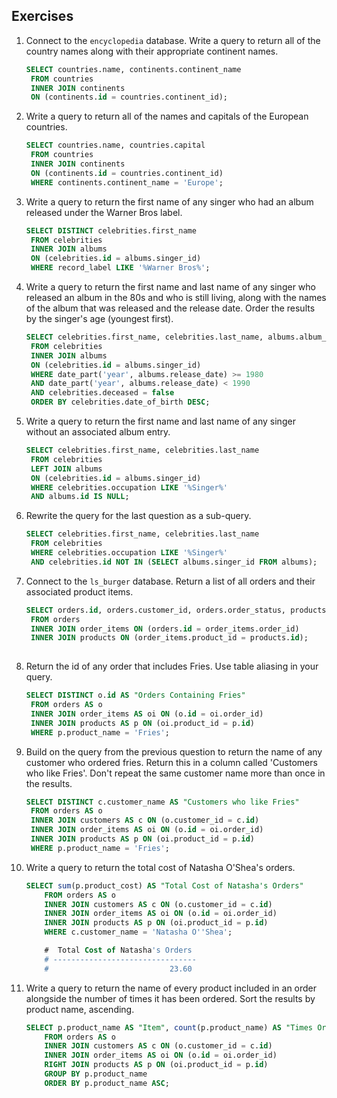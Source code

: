 ## Exercises

1. Connect to the `encyclopedia` database. Write a query to return all of the country names along with their appropriate continent names.

   ```sql
   SELECT countries.name, continents.continent_name
   	FROM countries
   	INNER JOIN continents
   	ON (continents.id = countries.continent_id);
   ```

   

2. Write a query to return all of the names and capitals of the European countries.

   ```sql
   SELECT countries.name, countries.capital
   	FROM countries
   	INNER JOIN continents
   	ON (continents.id = countries.continent_id)
   	WHERE continents.continent_name = 'Europe';
   ```

   

3. Write a query to return the first name of any singer who had an album released under the Warner Bros label.

   ```sql
   SELECT DISTINCT celebrities.first_name
   	FROM celebrities
   	INNER JOIN albums
   	ON (celebrities.id = albums.singer_id)
   	WHERE record_label LIKE '%Warner Bros%';
   ```

   

4. Write a query to return the first name and last name of any singer who released an album in the 80s and who is still living, along with the names of the album that was released and the release date. Order the results by the singer's age (youngest first).

   ```sql
   SELECT celebrities.first_name, celebrities.last_name, albums.album_name, albums.release_date, celebrities.date_of_birth
   	FROM celebrities
   	INNER JOIN albums
   	ON (celebrities.id = albums.singer_id)
   	WHERE date_part('year', albums.release_date) >= 1980
   	AND date_part('year', albums.release_date) < 1990
   	AND celebrities.deceased = false
   	ORDER BY celebrities.date_of_birth DESC;
   ```

   

5. Write a query to return the first name and last name of any singer without an associated album entry.

   ```sql
   SELECT celebrities.first_name, celebrities.last_name
   	FROM celebrities
   	LEFT JOIN albums
   	ON (celebrities.id = albums.singer_id)
   	WHERE celebrities.occupation LIKE '%Singer%'
   	AND albums.id IS NULL;
   ```

   

6. Rewrite the query for the last question as a sub-query.

   ```sql
   SELECT celebrities.first_name, celebrities.last_name
   	FROM celebrities
   	WHERE celebrities.occupation LIKE '%Singer%'
   	AND celebrities.id NOT IN (SELECT albums.singer_id FROM albums);
   ```

   

7. Connect to the `ls_burger` database. Return a list of all orders and their associated product items.

   ```sql
   SELECT orders.id, orders.customer_id, orders.order_status, products.product_name
   	FROM orders
   	INNER JOIN order_items ON (orders.id = order_items.order_id)
   	INNER JOIN products ON (order_items.product_id = products.id);
   	
   ```

   

8. Return the id of any order that includes Fries. Use table aliasing in your query.

   ```sql
   SELECT DISTINCT o.id AS "Orders Containing Fries"
   	FROM orders AS o
   	INNER JOIN order_items AS oi ON (o.id = oi.order_id)
   	INNER JOIN products AS p ON (oi.product_id = p.id)
   	WHERE p.product_name = 'Fries';
   ```

   

9. Build on the query from the previous question to return the name of any customer who ordered fries. Return this in a column called 'Customers who like Fries'. Don't repeat the same customer name more than once in the results.

   ```sql
   SELECT DISTINCT c.customer_name AS "Customers who like Fries"
   	FROM orders AS o
   	INNER JOIN customers AS c ON (o.customer_id = c.id)
   	INNER JOIN order_items AS oi ON (o.id = oi.order_id)
   	INNER JOIN products AS p ON (oi.product_id = p.id)
   	WHERE p.product_name = 'Fries';
   ```

   

10. Write a query to return the total cost of Natasha O'Shea's orders.

    ```sql
    SELECT sum(p.product_cost) AS "Total Cost of Natasha's Orders"
    	FROM orders AS o
    	INNER JOIN customers AS c ON (o.customer_id = c.id)
    	INNER JOIN order_items AS oi ON (o.id = oi.order_id)
    	INNER JOIN products AS p ON (oi.product_id = p.id)
    	WHERE c.customer_name = 'Natasha O''Shea';
    
        #  Total Cost of Natasha's Orders
        # --------------------------------
        #                           23.60
    ```

    

11. Write a query to return the name of every product included in an order alongside the number of times it has been ordered. Sort the results by product name, ascending.

    ```sql
    SELECT p.product_name AS "Item", count(p.product_name) AS "Times Ordered"
    	FROM orders AS o
    	INNER JOIN customers AS c ON (o.customer_id = c.id)
    	INNER JOIN order_items AS oi ON (o.id = oi.order_id)
    	RIGHT JOIN products AS p ON (oi.product_id = p.id)
    	GROUP BY p.product_name
    	ORDER BY p.product_name ASC;
    ```

    